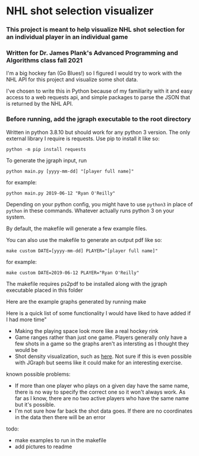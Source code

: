 # NHL shot selection visualizer
### This project is meant to help visualize NHL shot selection for an individual player in an individual game
### Written for Dr. James Plank's Advanced Programming and Algorithms class fall 2021

I'm a big hockey fan (Go Blues!) so I figured I would try to work with the NHL API for this project and visualize some shot data.

I've chosen to write this in Python because of my familiarity with it and easy access to a web requests api, and simple packages to parse the JSON that is returned by the NHL API.

### Before running, add the jgraph executable to the root directory

Written in python 3.8.10 but should work for any python 3 version. The only external library I require is requests. Use pip to install it like so:

`python -m pip install requests`

To generate the jgraph input, run

`python main.py [yyyy-mm-dd] "[player full name]"`

for example:

`python main.py 2019-06-12 "Ryan O'Reilly"`

Depending on your python config, you might have to use `python3` in place of `python` in these commands. Whatever actually runs python 3 on your system.

By default, the makefile will generate a few example files.

You can also use the makefile to generate an output pdf like so:

`make custom DATE=[yyyy-mm-dd] PLAYER="[player full name]"`

for example:

`make custom DATE=2019-06-12 PLAYER="Ryan O'Reilly"`

The makefile requires ps2pdf to be installed along with the jgraph executable placed in this folder

Here are the example graphs generated by running make

Here is a quick list of some functionality I would have liked to have added if I had more time"
- Making the playing space look more like a real hockey rink
- Game ranges rather than just one game. Players generally only have a few shots in a game so the graphs aren't as intersting as I thought they would be
- Shot density visualization, such as [here](http://www.stat.cmu.edu/cmsac/poster2020/posters/Kumagai-ClusteringNHLShot.pdf). Not sure if this is even possible with JGraph but seems like it could make for an interesting exercise.

known possible problems:
- If more than one player who plays on a given day have the same name, there is no way to specify the correct one so it won't always work. As far as I know, there are no two active players who have the same name but it's possible.
- I'm not sure how far back the shot data goes. If there are no coordinates in the data then there will be an error

todo:
- make examples to run in the makefile
- add pictures to readme
